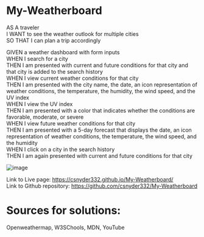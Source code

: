 # My-Weatherboard

AS A traveler  
I WANT to see the weather outlook for multiple cities  
SO THAT I can plan a trip accordingly  

GIVEN a weather dashboard with form inputs  
WHEN I search for a city  
THEN I am presented with current and future conditions for that city and that city is added to the search history  
WHEN I view current weather conditions for that city  
THEN I am presented with the city name, the date, an icon representation of weather conditions, the temperature, the humidity, the wind speed, and the UV index  
WHEN I view the UV index  
THEN I am presented with a color that indicates whether the conditions are favorable, moderate, or severe  
WHEN I view future weather conditions for that city  
THEN I am presented with a 5-day forecast that displays the date, an icon representation of weather conditions, the temperature, the wind speed, and the humidity  
WHEN I click on a city in the search history  
THEN I am again presented with current and future conditions for that city  



![image](https://user-images.githubusercontent.com/95385092/151884909-5205023e-e83f-41a9-b0cb-3055f314aac5.png)


Link to Live page: https://csnyder332.github.io/My-Weatherboard/  
Link to Github repository: https://github.com/csnyder332/My-Weatherboard


# Sources for solutions:   
Openweathermap, W3SChools, MDN, YouTube
